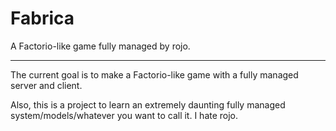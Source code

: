 # Fabrica
A Factorio-like game fully managed by rojo.

---

The current goal is to make a Factorio-like game with a fully managed server and client.

Also, this is a project to learn an extremely daunting fully managed system/models/whatever you want to call it.
I hate rojo.
